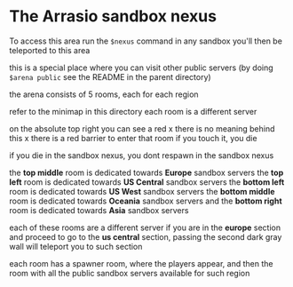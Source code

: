 # The Arrasio sandbox nexus

To access this area
run the `$nexus` command in any sandbox
you'll then be teleported to this area

this is a special place where you can visit
other public servers (by doing `$arena public` 
see the README in the parent directory)

the arena consists of 5 rooms, each for each region

refer to the minimap in this directory
each room is a different server

on the absolute top right you can see a red x
there is no meaning behind this x
there is a red barrier to enter that room
if you touch it, you die

if you die in the sandbox nexus, you dont respawn
in the sandbox nexus

the **top middle** room is dedicated towards **Europe** sandbox servers
the **top left** room is dedicated towards **US Central** sandbox servers
the **bottom left** room is dedicated towards **US West** sandbox servers
the **bottom middle** room is dedicated towards **Oceania** sandbox servers
and the **bottom right** room is dedicated towards **Asia** sandbox servers

each of these rooms are a different server
if you are in the **europe** section and proceed to go to
the **us central** section, passing the second dark gray
wall will teleport you to such section

each room has a spawner room, where the players appear, and then the room
with all the public sandbox servers available for such region